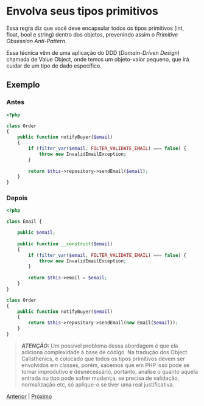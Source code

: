 # Envolva seus tipos primitivos

Essa regra diz que você deve encapsular todos os tipos primitivos (int, float, bool e string) dentro dos objetos, prevenindo assim o *Primitive Obsession Anti-Pattern*.

Essa técnica vêm de uma aplicação do DDD (*Domain-Driven Design*) chamada de Value Object, onde temos um objeto-valor pequeno, que irá cuidar de um tipo de dado específico.

## Exemplo

### Antes

```php
<?php

class Order
{
    public function notifyBuyer($email)
    {
        if (filter_var($email, FILTER_VALIDATE_EMAIL) === false) {
            throw new InvalidEmailException;
        }
        
        return $this->repository->sendEmail($email);
    }
}
```

### Depois

```php
<?php

class Email {

    public $email;
    
    public function __construct($email)
    {
        if (filter_var($email, FILTER_VALIDATE_EMAIL) === false) {
            throw new InvalidEmailException;
        }
        
        return $this->email = $email;
    }
}

class Order
{
    public function notifyBuyer($email)
    {
        return $this->repository->sendEmail(new Email($email));
    }
}
```

> **_ATENÇÃO:_** Um possível problema dessa abordagem é que ela adiciona complexidade à base de código. Na tradução dos Object Calisthenics, é colocado que todos os tipos primitivos devem ser envolvidos em classes, porém, sabemos que em PHP isso pode se tornar improdutivo e desnecessário, portanto, analise o quanto aquela entrada ou tipo pode sofrer mudança, se precisa de validação, normalização etc, só aplique-o se tiver uma real justificativa.

[Anterior](/role-02.md) | [Próximo](/role-04.md)
